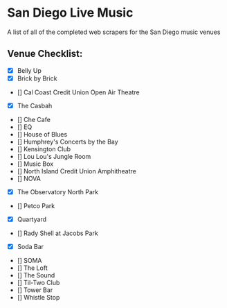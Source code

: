 # San Diego Live Music

A list of all of the completed web scrapers for the San Diego music venues

## Venue Checklist:

- [x] Belly Up
- [x] Brick by Brick
- [] Cal Coast Credit Union Open Air Theatre
- [x] The Casbah
- [] Che Cafe
- [] EQ
- [] House of Blues
- [] Humphrey's Concerts by the Bay
- [] Kensington Club
- [] Lou Lou's Jungle Room
- [] Music Box
- [] North Island Credit Union Amphitheatre
- [] NOVA
- [x] The Observatory North Park
- [] Petco Park
- [x] Quartyard
- [] Rady Shell at Jacobs Park
- [x] Soda Bar
- [] SOMA
- [] The Loft
- [] The Sound
- [] Til-Two Club
- [] Tower Bar
- [] Whistle Stop
